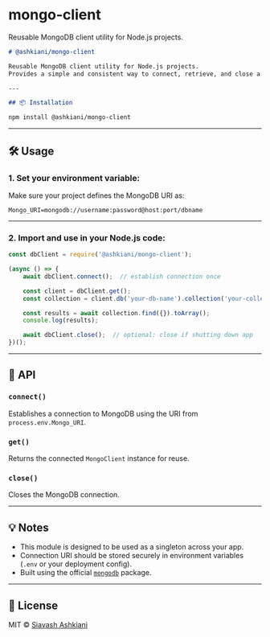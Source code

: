 # mongo-client
Reusable MongoDB client utility for Node.js projects.

````markdown
# @ashkiani/mongo-client

Reusable MongoDB client utility for Node.js projects.  
Provides a simple and consistent way to connect, retrieve, and close a shared MongoDB client instance using environment-based configuration.

---

## 📦 Installation

npm install @ashkiani/mongo-client
````

---

## 🛠 Usage

### 1. Set your environment variable:

Make sure your project defines the MongoDB URI as:

```
Mongo_URI=mongodb://username:password@host:port/dbname
```

---

### 2. Import and use in your Node.js code:

```js
const dbClient = require('@ashkiani/mongo-client');

(async () => {
    await dbClient.connect();  // establish connection once

    const client = dbClient.get();
    const collection = client.db('your-db-name').collection('your-collection');

    const results = await collection.find({}).toArray();
    console.log(results);

    await dbClient.close();  // optional: close if shutting down app
})();
```

---

## 📘 API

### `connect()`

Establishes a connection to MongoDB using the URI from `process.env.Mongo_URI`.

### `get()`

Returns the connected `MongoClient` instance for reuse.

### `close()`

Closes the MongoDB connection.

---

## 💡 Notes

* This module is designed to be used as a singleton across your app.
* Connection URI should be stored securely in environment variables (`.env` or your deployment config).
* Built using the official [`mongodb`](https://www.npmjs.com/package/mongodb) package.

---

## 📄 License

MIT © [Siavash Ashkiani](https://github.com/ashkiani)

